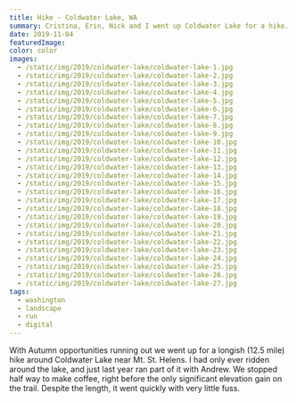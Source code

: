 ```yaml
---
title: Hike - Coldwater Lake, WA
summary: Cristina, Erin, Nick and I went up Coldwater Lake for a hike.
date: 2019-11-04
featuredImage:
color: color
images:
  - /static/img/2019/coldwater-lake/coldwater-lake-1.jpg
  - /static/img/2019/coldwater-lake/coldwater-lake-2.jpg
  - /static/img/2019/coldwater-lake/coldwater-lake-3.jpg
  - /static/img/2019/coldwater-lake/coldwater-lake-4.jpg
  - /static/img/2019/coldwater-lake/coldwater-lake-5.jpg
  - /static/img/2019/coldwater-lake/coldwater-lake-6.jpg
  - /static/img/2019/coldwater-lake/coldwater-lake-7.jpg
  - /static/img/2019/coldwater-lake/coldwater-lake-8.jpg
  - /static/img/2019/coldwater-lake/coldwater-lake-9.jpg
  - /static/img/2019/coldwater-lake/coldwater-lake-10.jpg
  - /static/img/2019/coldwater-lake/coldwater-lake-11.jpg
  - /static/img/2019/coldwater-lake/coldwater-lake-12.jpg
  - /static/img/2019/coldwater-lake/coldwater-lake-13.jpg
  - /static/img/2019/coldwater-lake/coldwater-lake-14.jpg
  - /static/img/2019/coldwater-lake/coldwater-lake-15.jpg
  - /static/img/2019/coldwater-lake/coldwater-lake-16.jpg
  - /static/img/2019/coldwater-lake/coldwater-lake-17.jpg
  - /static/img/2019/coldwater-lake/coldwater-lake-18.jpg
  - /static/img/2019/coldwater-lake/coldwater-lake-19.jpg
  - /static/img/2019/coldwater-lake/coldwater-lake-20.jpg
  - /static/img/2019/coldwater-lake/coldwater-lake-21.jpg
  - /static/img/2019/coldwater-lake/coldwater-lake-22.jpg
  - /static/img/2019/coldwater-lake/coldwater-lake-23.jpg
  - /static/img/2019/coldwater-lake/coldwater-lake-24.jpg
  - /static/img/2019/coldwater-lake/coldwater-lake-25.jpg
  - /static/img/2019/coldwater-lake/coldwater-lake-26.jpg
  - /static/img/2019/coldwater-lake/coldwater-lake-27.jpg    
tags:
  - washington
  - landscape
  - run
  - digital
---
```

With Autumn opportunities running out we went up for a longish (12.5 mile) hike around Coldwater Lake near Mt. St. Helens. I had only ever ridden around the lake, and just last year ran part of it with Andrew. We stopped half way to make coffee, right before the only significant elevation gain on the trail. Despite the length, it went quickly with very little fuss.

